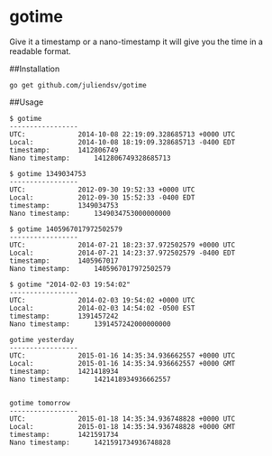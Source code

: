 gotime
======

Give it a timestamp or a nano-timestamp it will give you the time in a readable format.

##Installation


	go get github.com/juliendsv/gotime


##Usage


	$ gotime
	-----------------
	UTC: 			 2014-10-08 22:19:09.328685713 +0000 UTC
	Local: 			 2014-10-08 18:19:09.328685713 -0400 EDT
	timestamp: 		 1412806749
	Nano timestamp: 	 1412806749328685713

	$ gotime 1349034753
	-----------------
	UTC: 			 2012-09-30 19:52:33 +0000 UTC
	Local: 			 2012-09-30 15:52:33 -0400 EDT
	timestamp: 		 1349034753
	Nano timestamp: 	 1349034753000000000

	$ gotime 1405967017972502579
	-----------------
	UTC: 			 2014-07-21 18:23:37.972502579 +0000 UTC
	Local: 			 2014-07-21 14:23:37.972502579 -0400 EDT
	timestamp: 		 1405967017
	Nano timestamp: 	 1405967017972502579

	$ gotime "2014-02-03 19:54:02"
	-----------------
	UTC: 			 2014-02-03 19:54:02 +0000 UTC
	Local: 			 2014-02-03 14:54:02 -0500 EST
	timestamp: 		 1391457242
	Nano timestamp: 	 1391457242000000000

	gotime yesterday
	-----------------
	UTC: 			 2015-01-16 14:35:34.936662557 +0000 UTC
	Local: 			 2015-01-16 14:35:34.936662557 +0000 GMT
	timestamp: 		 1421418934
	Nano timestamp: 	 1421418934936662557


	gotime tomorrow
	-----------------
	UTC: 			 2015-01-18 14:35:34.936748828 +0000 UTC
	Local: 			 2015-01-18 14:35:34.936748828 +0000 GMT
	timestamp: 		 1421591734
	Nano timestamp: 	 1421591734936748828
	